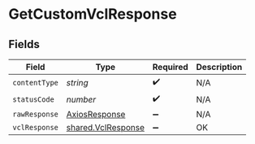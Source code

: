 # GetCustomVclResponse


## Fields

| Field                                                    | Type                                                     | Required                                                 | Description                                              |
| -------------------------------------------------------- | -------------------------------------------------------- | -------------------------------------------------------- | -------------------------------------------------------- |
| `contentType`                                            | *string*                                                 | :heavy_check_mark:                                       | N/A                                                      |
| `statusCode`                                             | *number*                                                 | :heavy_check_mark:                                       | N/A                                                      |
| `rawResponse`                                            | [AxiosResponse](https://axios-http.com/docs/res_schema)  | :heavy_minus_sign:                                       | N/A                                                      |
| `vclResponse`                                            | [shared.VclResponse](../../models/shared/vclresponse.md) | :heavy_minus_sign:                                       | OK                                                       |